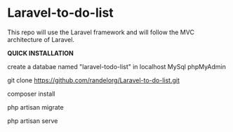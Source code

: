 # Laravel-to-do-list
This repo will use the Laravel framework and will follow the MVC architecture of Laravel.

**QUICK INSTALLATION**

create a databae named "laravel-todo-list" in localhost MySql phpMyAdmin

git clone https://github.com/randelorg/Laravel-to-do-list.git 

composer install

php artisan migrate

php artisan serve
